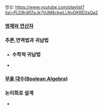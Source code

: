 영상: https://www.youtube.com/playlist?list=PLD8rdlfZeJk7ijUM8ckwLLNyDKRD2aQa2

### [명제와 연산자](../이산수학-기초/명제와-연산자.md)

### 추론,연역법과 귀납법

- ### 수학적 귀납법

- 

### [부울 대수(Boolean Algebra)](부울-대수.md)

### 논리회로 설계

- 